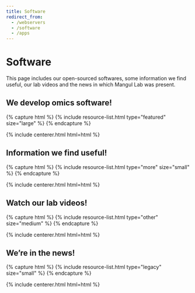 ```yaml
---
title: Software
redirect_from:
  - /webservers
  - /software
  - /apps
---
```


# <i class="fas fa-tools"></i>Software

This page includes our open-sourced softwares, some information we find useful, our lab videos and the news in which Mangul Lab was present.  

<!-- section break -->

## We develop omics software!

{% capture html %}
{% include resource-list.html type="featured" size="large" %}
{% endcapture %}

{% include centerer.html html=html %}

<!-- section break -->

## Information we find useful!

{% capture html %}
{% include resource-list.html type="more" size="small" %}
{% endcapture %}

{% include centerer.html html=html %}

<!-- section break -->

## Watch our lab videos!

{% capture html %}
{% include resource-list.html type="other" size="medium" %}
{% endcapture %}

{% include centerer.html html=html %}

<!-- section break -->

## We’re in the news!

{% capture html %}
{% include resource-list.html type="legacy" size="small" %}
{% endcapture %}

{% include centerer.html html=html %}
